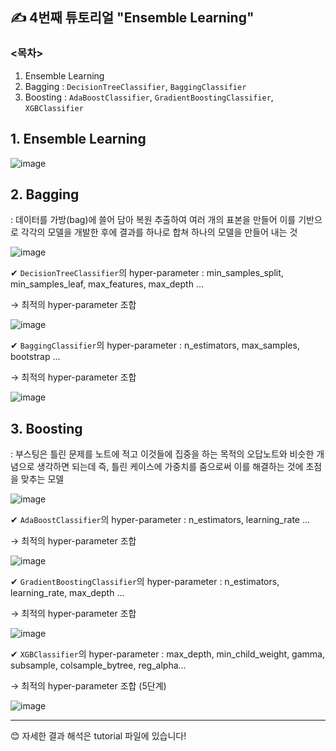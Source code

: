 ## ✍ 4번째 튜토리얼 "Ensemble Learning"

### <목차>
1. Ensemble Learning
2. Bagging : `DecisionTreeClassifier`,  `BaggingClassifier`
4. Boosting : `AdaBoostClassifier`,  `GradientBoostingClassifier`,  `XGBClassifier`

## 1. Ensemble Learning
![image](https://user-images.githubusercontent.com/67623921/204856410-36153ee9-868f-43f6-bf83-e511167efb8d.png)

## 2. Bagging
: 데이터를 가방(bag)에 쓸어 담아 복원 추출하여 여러 개의 표본을 만들어 이를 기반으로 각각의 모델을 개발한 후에 결과를 하나로 합쳐 하나의 모델을 만들어 내는 것

![image](https://user-images.githubusercontent.com/67623921/204858446-dee5014d-4414-4b4c-bb78-b107db978a7f.png)


✔ `DecisionTreeClassifier`의 hyper-parameter : min_samples_split, min_samples_leaf, max_features, max_depth ...

→ 최적의 hyper-parameter 조합

![image](https://user-images.githubusercontent.com/67623921/204857385-a8b1363b-62e5-4d1b-aff0-56504a6a4433.png)

✔ `BaggingClassifier`의 hyper-parameter : n_estimators, max_samples, bootstrap ...

→ 최적의 hyper-parameter 조합

![image](https://user-images.githubusercontent.com/67623921/204858551-2aaa6437-5d69-4e60-97f1-79ffb3599db9.png)



## 3. Boosting
: 부스팅은 틀린 문제를 노트에 적고 이것들에 집중을 하는 목적의 오답노트와 비슷한 개념으로 생각하면 되는데 즉, 틀린 케이스에 가중치를 줌으로써 이를 해결하는 것에 초점을 맞추는 모델

![image](https://user-images.githubusercontent.com/67623921/204859577-fa5915e3-ea56-4c49-8ad8-6ef88d8f2b21.png)


✔ `AdaBoostClassifier`의 hyper-parameter : n_estimators, learning_rate ...

→ 최적의 hyper-parameter 조합

![image](https://user-images.githubusercontent.com/67623921/204859882-8ae71714-3010-4400-91cc-b42769508551.png)


✔ `GradientBoostingClassifier`의 hyper-parameter : n_estimators, learning_rate, max_depth ...

→ 최적의 hyper-parameter 조합

![image](https://user-images.githubusercontent.com/67623921/204860153-32075633-6006-464d-9d4c-c7885386ee2a.png)

✔ `XGBClassifier`의 hyper-parameter : max_depth, min_child_weight, gamma, subsample, colsample_bytree, reg_alpha...

→ 최적의 hyper-parameter 조합 (5단계)

![image](https://user-images.githubusercontent.com/67623921/204860782-fb4fe93a-b030-45cc-945b-2f97ece46ebe.png)

--------------------------------

😊 자세한 결과 해석은 tutorial 파일에 있습니다!
